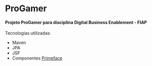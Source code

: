 # ProGamer

#### Projeto ProGamer para disciplina Digital Business Enablement - FIAP
Tecnologias utilizadas:
- Maven
- JPA
- JSF
- Componentes [Primeface](https://www.primefaces.org/)
